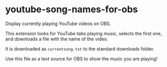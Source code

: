 # youtube-song-names-for-obs
Display currently playing YouTube videos on OBS.

This extension looks for YouTube tabs playing music, selects the first one, and downloads a file with the name of the video.

It is downloaded as `currentsong.txt` to the standard downloads folder.

Use this file as a text source for OBS to show the music you are playing!
